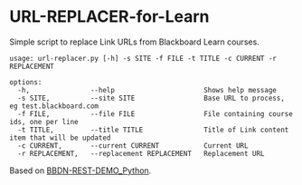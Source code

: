 # URL-REPLACER-for-Learn

Simple script to replace Link URLs from Blackboard Learn courses.

```
usage: url-replacer.py [-h] -s SITE -f FILE -t TITLE -c CURRENT -r REPLACEMENT

options:
  -h,               --help                      Shows help message
  -s SITE,          --site SITE                 Base URL to process, eg test.blackboard.com
  -f FILE,          --file FILE                 File containing course ids, one per line
  -t TITLE,         --title TITLE               Title of Link content item that will be updated
  -c CURRENT,       --current CURRENT           Current URL
  -r REPLACEMENT,   --replacement REPLACEMENT   Replacement URL
```

Based on [BBDN-REST-DEMO_Python](https://github.com/blackboard/BBDN-REST-DEMO_Python).
